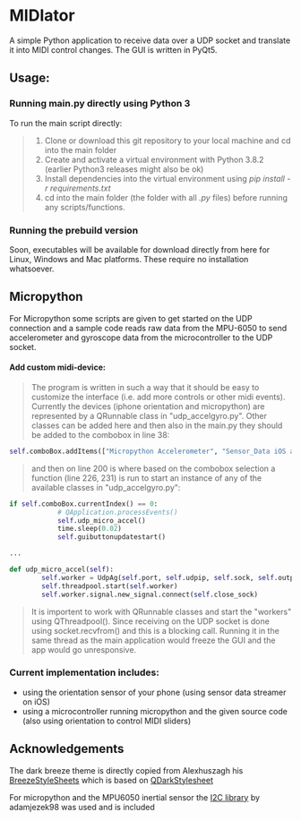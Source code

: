 # MIDIator

A simple Python application to receive data over a UDP socket and translate it into MIDI control changes.
The GUI is written in PyQt5.

## Usage:

### Running main.py directly using Python 3

To run the main script directly:

> 1. Clone or download this git repository to your local machine and cd into the main folder
> 2. Create and activate a virtual environment with Python 3.8.2 (earlier Python3 releases might also be ok)
> 3. Install dependencies into the virtual environment using *pip install -r requirements.txt*
> 4. cd into the main folder (the folder with all *.py* files) before running any scripts/functions.

### Running the prebuild version

Soon, executables will be available for download directly from here for Linux, Windows and Mac platforms. These require no installation whatsoever.

## Micropython

For Micropython some scripts are given to get started on the UDP connection and a sample code reads raw data from the MPU-6050 to send accelerometer and gyroscope data from the microcontroller to the UDP socket. 


#### Add custom midi-device:

> The program is written in such a way that it should be easy to customize the interface (i.e. add more controls or other midi events). Currently the devices (iphone orientation and micropython) are represented by a QRunnable class in "udp_accelgyro.py". Other classes can be added here and then also in the main.py they should be added to the combobox in line 38:

```python
self.comboBox.addItems(["Micropython Accelerometer", "Sensor_Data iOS app Accelerometer"])
```

> and then on line 200 is where based on the combobox selection a function (line 226, 231) is run to start an instance of any of the available classes in "udp_accelgyro.py":

```python
if self.comboBox.currentIndex() == 0:
            # QApplication.processEvents()
            self.udp_micro_accel()
            time.sleep(0.02)
            self.guibuttonupdatestart()

...

def udp_micro_accel(self):
        self.worker = UdpAg(self.port, self.udpip, self.sock, self.outport)
        self.threadpool.start(self.worker)
        self.worker.signal.new_signal.connect(self.close_sock)
```

> It is importent to work with QRunnable classes and start the "workers" using QThreadpool(). Since receiving on the UDP socket is done using socket.recvfrom() and this is a blocking call. Running it in the same thread as the main application would freeze the GUI and the app would go unresponsive.

### Current implementation includes:

* using the orientation sensor of your phone (using sensor data streamer on iOS)
* using a microcontroller running micropython and the given source code (also using orientation to control MIDI sliders)

## Acknowledgements

The dark breeze theme is directly copied from Alexhuszagh his [BreezeStyleSheets](https://github.com/Alexhuszagh/BreezeStyleSheets "BreezeStyleSheets") which is based on [QDarkStylesheet](https://github.com/ColinDuquesnoy/QDarkStyleSheet "QDarkStylesheet")

For micropython and the MPU6050 inertial sensor the [I2C library](https://github.com/adamjezek98/MPU6050-ESP8266-MicroPython "i2c") by adamjezek98 was used and is included
